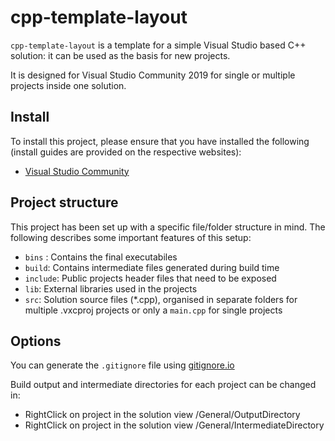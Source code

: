 cpp-template-layout
===

`cpp-template-layout` is a template for a simple Visual Studio based C++ solution: it can be used as the basis for new projects.

It is designed for Visual Studio Community 2019 for single or multiple projects inside one solution.

Install
------

To install this project, please ensure that you have installed the following (install guides are provided on the respective websites):

  - [Visual Studio Community](https://visualstudio.microsoft.com/vs/community/)


Project structure
-------------

This project has been set up with a specific file/folder structure in mind. The following describes some important features of this setup:

  - `bins` : Contains the final executabiles
  - `build`: Contains intermediate files generated during build time
  - `include`: Public projects header files that need to be exposed
  - `lib`: External libraries used in the projects
  - `src`: Solution source files (*.cpp), organised in separate folders for multiple .vxcproj projects or only a `main.cpp` for single projects

Options
-------------

You can generate the `.gitignore` file using [gitignore.io](https://www.gitignore.io/)

Build output and intermediate directories for each project can be changed in: 
 - RightClick on project in the solution view /General/OutputDirectory 
 - RightClick on project in the solution view /General/IntermediateDirectory
